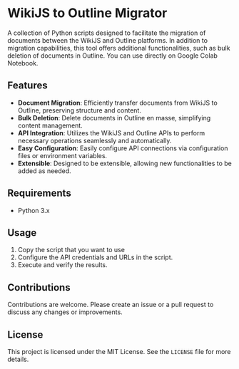 # WikiJS to Outline Migrator
A collection of Python scripts designed to facilitate the migration of documents between the WikiJS and Outline platforms. In addition to migration capabilities, this tool offers additional functionalities, such as bulk deletion of documents in Outline. You can use directly on Google Colab Notebook.

## Features

- **Document Migration**: Efficiently transfer documents from WikiJS to Outline, preserving structure and content.
- **Bulk Deletion**: Delete documents in Outline en masse, simplifying content management.
- **API Integration**: Utilizes the WikiJS and Outline APIs to perform necessary operations seamlessly and automatically.
- **Easy Configuration**: Easily configure API connections via configuration files or environment variables.
- **Extensible**: Designed to be extensible, allowing new functionalities to be added as needed.

## Requirements

- Python 3.x

## Usage

1. Copy the script that you want to use
2. Configure the API credentials and URLs in the script.
3. Execute and verify the results.


## Contributions

Contributions are welcome. Please create an issue or a pull request to discuss any changes or improvements.

## License

This project is licensed under the MIT License. See the `LICENSE` file for more details.
